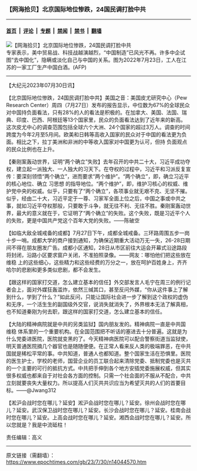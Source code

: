 ### 【网海拾贝】北京国际地位惨跌，24国民调打脸中共

---

#### [首页](../../../..?n14044570) &nbsp;|&nbsp; [评论](../../../../../epoch-comment?n14044570) &nbsp;|&nbsp; [专题](../../../../../epoch-special?n14044570) &nbsp;|&nbsp; [禁闻](../../../../../epoch-news?n14044570) &nbsp;|&nbsp; [禁书](../../../../../books?n14044570) &nbsp;|&nbsp; [翻墙](https://github.com/gfw-breaker/nogfw/blob/master/README.md?n14044570)


<div><img alt="【网海拾贝】北京国际地位惨跌，24国民调打脸中共" class="attachment-djy_600_400 size-djy_600_400 wp-post-image" src="https://i.epochtimes.com/assets/uploads/2023/07/id14044572-000_32FF772-.jpeg"/>
<div class="caption">
 专家表示，美中贸易战、科技战越演越烈，“中国制造”已风光不再。许多中企试图“去中国化”，隐瞒或淡化自己与中国的关系。图为2022年7月23日，工人在江苏的一家工厂生产中国白酒。(AFP)
</div></div><hr/><div class="post_content" id="artbody" itemprop="articleBody">
 <!-- article content begin -->
 <p>
  【大纪元2023年07月30日讯】
 </p>
 <p>
  【北京国际地位惨跌，24国民调打脸中共】美国之音：美国皮尤研究中心（Pew Research Center）周四（7月27日）发布的报告显示，中位数为67%的全球民众对中国持负面看法，只有28%的人的看法是积极的。在加拿大、美国、法国、瑞典、印度、巴西、阿根廷等13个国家里，民众的负面看法达到了近年来的新高。这次皮尤中心的调查范围包括全球六个大洲、24个国家的超过3万人。调查的时间跨度为今年2月至5月间。欧美和日韩等高收入国家的民众对于中国的看法更为负面。相比之下，拉丁美洲和非洲的中等收入国家对中国更为认可，但持
  <ok href="https://www.epochtimes.com/gb/tag/%E8%B4%9F%E9%9D%A2%E8%A7%82%E7%82%B9.html">
   负面观点
  </ok>
  的民众比例也在上升。
 </p>
 <p>
  【秦刚案轰动世界，证明“两个确立”失败】去年召开的中共二十大，习近平成功夺权，建立起一派独大、一人独大的习天下。在夺权的过程中，习近平和习派反复宣传：要深刻领悟“两个确立”，进而要求“两个维护”。“两个确立”，即，确立习近平的核心地位、确立
  <ok href="https://www.epochtimes.com/gb/tag/%E4%B9%A0%E6%80%9D%E6%83%B3.html">
   习思想
  </ok>
  的指导地位。“两个维护”，即，维护习核心的权威、维护党中央的权威。似乎，只要有了“两个确立”，各项事业就无艰不克、无坚不摧。似乎，经由二十大，习近平定于一尊、习家军全面上位之后，中国之事或中共之事，就如习近平夺权那般，只要敢于斗争，就无往不利、无往不胜。秦刚案轰动世界，最大的意义就在于，它证明了“两个确立”的失败。这个失败，既是习近平个人的失败，更是中国共产党这个百年大党的失败。——陈破空
 </p>
 <p>
  【如临大敌全城戒备的成都】7月27日下午，成都全城戒备。三环路周围五步一岗十步一哨。成都大学的商户接到通知，为确保近期重大活动万无一失，26-28日期间不得在朋友圈发广告。成都小区通知，28日从市区前往大运会开幕式沿途路段将封闭，沿路小区要求窗户关闭，不准拍照录像。——网友：哪怕他们把这些放在
  <ok href="https://www.epochtimes.com/gb/tag/%E7%BB%B4%E7%A8%B3.html">
   维稳
  </ok>
  上的这些细心，这些精力和这些经费的万分之一，放在呵护百姓身上，齐齐哈尔的悲剧和更多类似悲剧，都不会发生。
 </p>
 <p>
  【跟这样的国家打交道，怎么建立基本的信任】外交部发言人毛宁在周三的例行记者会上，面对外媒狂轰滥炸，依然三缄其口，甚至反问外媒，“你从这件事上了解到什么，学到了什么？”如此反问，只能让国际社会进一步了解到这个政权的虚伪和无序，一个活生生的副国级外交官，说消失就消失了，外界根本无法了解真相，也不知道秦刚为何去职，跟这样的国家打交道，怎么建立基本的信任。
 </p>
 <p>
  【大陆的精神病院就是中共的另类监狱】国内朋友发的。精神病院一直是中共国
  <ok href="https://www.epochtimes.com/gb/tag/%E7%BB%B4%E7%A8%B3.html">
   维稳
  </ok>
  体系里的一个重要机构。在全国范围把不听话的塞进去十分普遍。这就是为什么党委进医院，医院就变黑的了。今天精神病医院可以配合警察街道当监狱使，明天普通医院摘几个器官也是随随便便。在正常人看来反人类的极端罪恶，在中共国就是稀松平常的事。中共知道，普通人也都知道。整个国家生活在恐惧里。医院的医生护士，学校的老师，国营企业的员工联合起来清除党委、抵制党委也是灭共的一个主要的可行的抵抗方式。中共把手伸到各个地方安插党委施展权威，但其实很多权威也都来自于对社会各方面的控制。只需一个社会面的不服从不配合，中共立刻就要丧失大量权力。所以提高人们灭共共识应当为希望灭共的人们的首要目标。——@Jwang312
 </p>
 <p>
  【淞沪会战时您在哪儿？延安】淞沪会战时您在哪儿？延安。徐州会战时您在哪儿？延安。武汉保卫战时您在哪儿？延安。长沙会战时您在哪儿？延安。桂南会战时您在哪儿？延安。上高会战时您在哪儿？延安。湘西会战时您在哪儿？延安。所以您就是？我是中流砥柱！
 </p>
 <p>
  责任编辑：高义
 </p>
 <!-- article content end -->
 <div id="below_article_ad">
 </div>
</div>


---

原文链接（需翻墙）：https://www.epochtimes.com/gb/23/7/30/n14044570.htm